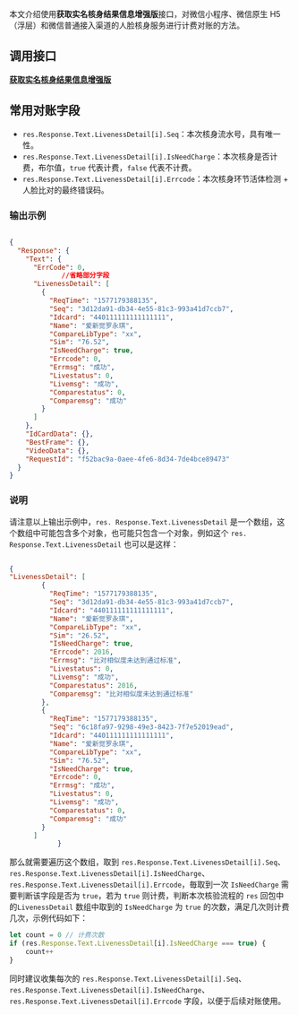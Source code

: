 ﻿本文介绍使用**获取实名核身结果信息增强版**接口，对微信小程序、微信原生 H5（浮层）和微信普通接入渠道的人脸核身服务进行计费对账的方法。

## 调用接口
**[获取实名核身结果信息增强版](https://cloud.tencent.com/document/product/1007/41957)**

## 常用对账字段

- `res.Response.Text.LivenessDetail[i].Seq`：本次核身流水号，具有唯一性。
- `res.Response.Text.LivenessDetail[i].IsNeedCharge`：本次核身是否计费，布尔值，`true` 代表计费，`false` 代表不计费。
- `res.Response.Text.LivenessDetail[i].Errcode`：本次核身环节活体检测 + 人脸比对的最终错误码。

### 输出示例


```json

{
  "Response": {
    "Text": {
      "ErrCode": 0,
		     //省略部分字段
      "LivenessDetail": [
        {
          "ReqTime": "1577179388135",
          "Seq": "3d12da91-db34-4e55-81c3-993a41d7ccb7",
          "Idcard": "440111111111111111",
          "Name": "爱新觉罗永琪",
          "CompareLibType": "xx",
          "Sim": "76.52",
          "IsNeedCharge": true,
          "Errcode": 0,
          "Errmsg": "成功",
          "Livestatus": 0,
          "Livemsg": "成功",
          "Comparestatus": 0,
          "Comparemsg": "成功"
        }
      ]
    },
    "IdCardData": {},
    "BestFrame": {},
    "VideoData": {},
    "RequestId": "f52bac9a-0aee-4fe6-8d34-7de4bce89473"
  }
}
```


### 说明
请注意以上输出示例中，`res. Response.Text.LivenessDetail` 是一个数组，这个数组中可能包含多个对象，也可能只包含一个对象，例如这个 `res. Response.Text.LivenessDetail` 也可以是这样：

```json

{
"LivenessDetail": [
        {
          "ReqTime": "1577179388135",
          "Seq": "3d12da91-db34-4e55-81c3-993a41d7ccb7",
          "Idcard": "440111111111111111",
          "Name": "爱新觉罗永琪",
          "CompareLibType": "xx",
          "Sim": "26.52",
          "IsNeedCharge": true,
          "Errcode": 2016,
          "Errmsg": "比对相似度未达到通过标准",
          "Livestatus": 0,
          "Livemsg": "成功",
          "Comparestatus": 2016,
          "Comparemsg": "比对相似度未达到通过标准"
        },
        {
          "ReqTime": "1577179388135",
          "Seq": "6c18fa97-9298-49e3-8423-7f7e52019ead",
          "Idcard": "440111111111111111",
          "Name": "爱新觉罗永琪",
          "CompareLibType": "xx",
          "Sim": "76.52",
          "IsNeedCharge": true,
          "Errcode": 0,
          "Errmsg": "成功",
          "Livestatus": 0,
          "Livemsg": "成功",
          "Comparestatus": 0,
          "Comparemsg": "成功"
        }
      ]
			}
```

那么就需要遍历这个数组，取到 `res.Response.Text.LivenessDetail[i].Seq`、`res.Response.Text.LivenessDetail[i].IsNeedCharge`、`res.Response.Text.LivenessDetail[i].Errcode`，毎取到一次 `IsNeedCharge` 需要判断该字段是否为 `true`，若为 `true` 则计费，判断本次核验流程的 `res` 回包中的`LivenessDetail` 数组中取到的 `IsNeedCharge` 为 `true` 的次数，满足几次则计费几次，示例代码如下：

```js
let count = 0 // 计费次数
if (res.Response.Text.LivenessDetail[i].IsNeedCharge === true) {
    count++
} 
```

同时建议收集每次的 `res.Response.Text.LivenessDetail[i].Seq`、`res.Response.Text.LivenessDetail[i].IsNeedCharge`、`res.Response.Text.LivenessDetail[i].Errcode` 字段，以便于后续对账使用。
